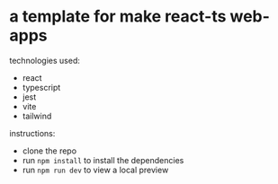 # a template for make react-ts web-apps

technologies used:

- react
- typescript
- jest
- vite
- tailwind

instructions:
* clone the repo
* run `npm install` to install the dependencies
* run `npm run dev` to view a local preview
